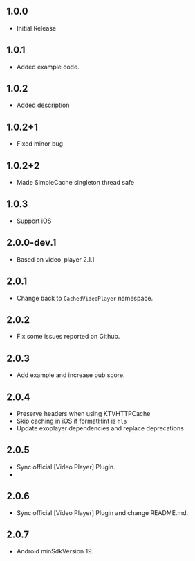 ## 1.0.0

* Initial Release

## 1.0.1

* Added example code.

## 1.0.2

* Added description

## 1.0.2+1

* Fixed minor bug

## 1.0.2+2

* Made SimpleCache singleton thread safe

## 1.0.3

* Support iOS

## 2.0.0-dev.1

* Based on video_player 2.1.1

## 2.0.1

* Change back to `CachedVideoPlayer` namespace.

## 2.0.2

* Fix some issues reported on Github.

## 2.0.3

* Add example and increase pub score.

## 2.0.4
* Preserve headers when using KTVHTTPCache
* Skip caching in iOS if formatHint is `hls`
* Update exoplayer dependencies and replace deprecations

## 2.0.5
* Sync official [Video Player] Plugin.
* 
## 2.0.6
* Sync official [Video Player] Plugin and change README.md.
## 2.0.7
* Android minSdkVersion 19.